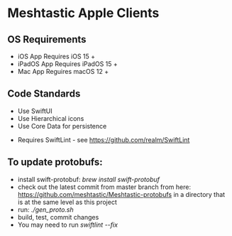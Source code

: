 # Meshtastic Apple Clients

## OS Requirements

* iOS App Requires iOS 15 +
* iPadOS App Requires iPadOS 15 +
* Mac App Reguires macOS 12 +

## Code Standards

* Use SwiftUI
* Use Hierarchical icons
* Use Core Data for persistence

- Requires SwiftLint - see https://github.com/realm/SwiftLint

## To update protobufs:

- install swift-protobuf: *brew install swift-protobuf*
- check out the latest commit from master branch from here: https://github.com/meshtastic/Meshtastic-protobufs in a directory that is at the same level as this project
- run: *./gen_proto.sh*
- build, test, commit changes
- You may need to run *swiftlint --fix*
